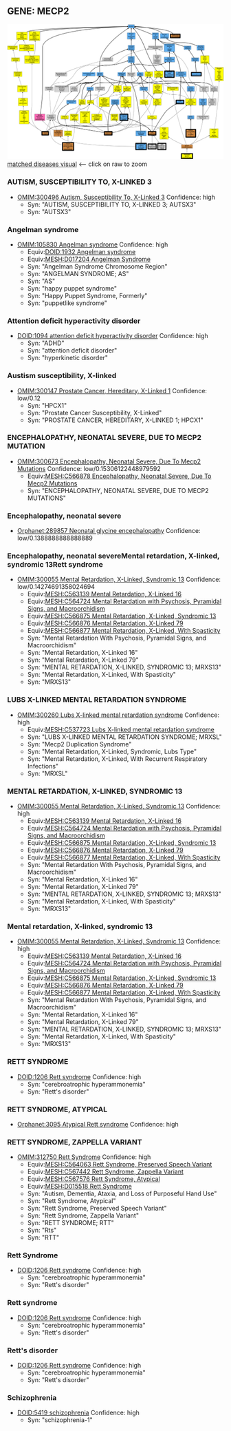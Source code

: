 
## GENE: MECP2

![image](MECP2.png)
[matched diseases visual](MECP2.png)  <-- click on raw to zoom


### AUTISM, SUSCEPTIBILITY TO, X-LINKED 3
 * [OMIM:300496 Autism, Susceptibility To, X-Linked 3](http://beta.monarchinitiative.org/disease/OMIM:300496) Confidence: high
    * Syn: "AUTISM, SUSCEPTIBILITY TO, X-LINKED 3; AUTSX3"
    * Syn: "AUTSX3"

### Angelman syndrome
 * [OMIM:105830 Angelman syndrome](http://beta.monarchinitiative.org/disease/OMIM:105830) Confidence: high
    * Equiv:[DOID:1932 Angelman syndrome](http://beta.monarchinitiative.org/disease/DOID:1932)
    * Equiv:[MESH:D017204 Angelman Syndrome](http://beta.monarchinitiative.org/disease/MESH:D017204)
    * Syn: "Angelman Syndrome Chromosome Region"
    * Syn: "ANGELMAN SYNDROME; AS"
    * Syn: "AS"
    * Syn: "happy puppet syndrome"
    * Syn: "Happy Puppet Syndrome, Formerly"
    * Syn: "puppetlike syndrome"

### Attention deficit hyperactivity disorder
 * [DOID:1094 attention deficit hyperactivity disorder](http://beta.monarchinitiative.org/disease/DOID:1094) Confidence: high
    * Syn: "ADHD"
    * Syn: "attention deficit disorder"
    * Syn: "hyperkinetic disorder"

### Austism susceptibility, X-linked
 * [OMIM:300147 Prostate Cancer, Hereditary, X-Linked 1](http://beta.monarchinitiative.org/disease/OMIM:300147) Confidence: low/0.12
    * Syn: "HPCX1"
    * Syn: "Prostate Cancer Susceptibility, X-Linked"
    * Syn: "PROSTATE CANCER, HEREDITARY, X-LINKED 1; HPCX1"

### ENCEPHALOPATHY, NEONATAL SEVERE, DUE TO MECP2 MUTATION
 * [OMIM:300673 Encephalopathy, Neonatal Severe, Due To Mecp2 Mutations](http://beta.monarchinitiative.org/disease/OMIM:300673) Confidence: low/0.15306122448979592
    * Equiv:[MESH:C566878 Encephalopathy, Neonatal Severe, Due To Mecp2 Mutations](http://beta.monarchinitiative.org/disease/MESH:C566878)
    * Syn: "ENCEPHALOPATHY, NEONATAL SEVERE, DUE TO MECP2 MUTATIONS"

### Encephalopathy, neonatal severe
 * [Orphanet:289857 Neonatal glycine encephalopathy](http://beta.monarchinitiative.org/disease/Orphanet:289857) Confidence: low/0.1388888888888889

### Encephalopathy, neonatal severeMental retardation, X-linked, syndromic 13Rett syndrome
 * [OMIM:300055 Mental Retardation, X-Linked, Syndromic 13](http://beta.monarchinitiative.org/disease/OMIM:300055) Confidence: low/0.14274691358024694
    * Equiv:[MESH:C563139 Mental Retardation, X-Linked 16](http://beta.monarchinitiative.org/disease/MESH:C563139)
    * Equiv:[MESH:C564724 Mental Retardation with Psychosis, Pyramidal Signs, and Macroorchidism](http://beta.monarchinitiative.org/disease/MESH:C564724)
    * Equiv:[MESH:C566875 Mental Retardation, X-Linked, Syndromic 13](http://beta.monarchinitiative.org/disease/MESH:C566875)
    * Equiv:[MESH:C566876 Mental Retardation, X-Linked 79](http://beta.monarchinitiative.org/disease/MESH:C566876)
    * Equiv:[MESH:C566877 Mental Retardation, X-Linked, With Spasticity](http://beta.monarchinitiative.org/disease/MESH:C566877)
    * Syn: "Mental Retardation With Psychosis, Pyramidal Signs, and Macroorchidism"
    * Syn: "Mental Retardation, X-Linked 16"
    * Syn: "Mental Retardation, X-Linked 79"
    * Syn: "MENTAL RETARDATION, X-LINKED, SYNDROMIC 13; MRXS13"
    * Syn: "Mental Retardation, X-Linked, With Spasticity"
    * Syn: "MRXS13"

### LUBS X-LINKED MENTAL RETARDATION SYNDROME
 * [OMIM:300260 Lubs X-linked mental retardation syndrome](http://beta.monarchinitiative.org/disease/OMIM:300260) Confidence: high
    * Equiv:[MESH:C537723 Lubs X-linked mental retardation syndrome](http://beta.monarchinitiative.org/disease/MESH:C537723)
    * Syn: "LUBS X-LINKED MENTAL RETARDATION SYNDROME; MRXSL"
    * Syn: "Mecp2 Duplication Syndrome"
    * Syn: "Mental Retardation, X-Linked, Syndromic, Lubs Type"
    * Syn: "Mental Retardation, X-Linked, With Recurrent Respiratory Infections"
    * Syn: "MRXSL"

### MENTAL RETARDATION, X-LINKED, SYNDROMIC 13
 * [OMIM:300055 Mental Retardation, X-Linked, Syndromic 13](http://beta.monarchinitiative.org/disease/OMIM:300055) Confidence: high
    * Equiv:[MESH:C563139 Mental Retardation, X-Linked 16](http://beta.monarchinitiative.org/disease/MESH:C563139)
    * Equiv:[MESH:C564724 Mental Retardation with Psychosis, Pyramidal Signs, and Macroorchidism](http://beta.monarchinitiative.org/disease/MESH:C564724)
    * Equiv:[MESH:C566875 Mental Retardation, X-Linked, Syndromic 13](http://beta.monarchinitiative.org/disease/MESH:C566875)
    * Equiv:[MESH:C566876 Mental Retardation, X-Linked 79](http://beta.monarchinitiative.org/disease/MESH:C566876)
    * Equiv:[MESH:C566877 Mental Retardation, X-Linked, With Spasticity](http://beta.monarchinitiative.org/disease/MESH:C566877)
    * Syn: "Mental Retardation With Psychosis, Pyramidal Signs, and Macroorchidism"
    * Syn: "Mental Retardation, X-Linked 16"
    * Syn: "Mental Retardation, X-Linked 79"
    * Syn: "MENTAL RETARDATION, X-LINKED, SYNDROMIC 13; MRXS13"
    * Syn: "Mental Retardation, X-Linked, With Spasticity"
    * Syn: "MRXS13"

### Mental retardation, X-linked, syndromic 13
 * [OMIM:300055 Mental Retardation, X-Linked, Syndromic 13](http://beta.monarchinitiative.org/disease/OMIM:300055) Confidence: high
    * Equiv:[MESH:C563139 Mental Retardation, X-Linked 16](http://beta.monarchinitiative.org/disease/MESH:C563139)
    * Equiv:[MESH:C564724 Mental Retardation with Psychosis, Pyramidal Signs, and Macroorchidism](http://beta.monarchinitiative.org/disease/MESH:C564724)
    * Equiv:[MESH:C566875 Mental Retardation, X-Linked, Syndromic 13](http://beta.monarchinitiative.org/disease/MESH:C566875)
    * Equiv:[MESH:C566876 Mental Retardation, X-Linked 79](http://beta.monarchinitiative.org/disease/MESH:C566876)
    * Equiv:[MESH:C566877 Mental Retardation, X-Linked, With Spasticity](http://beta.monarchinitiative.org/disease/MESH:C566877)
    * Syn: "Mental Retardation With Psychosis, Pyramidal Signs, and Macroorchidism"
    * Syn: "Mental Retardation, X-Linked 16"
    * Syn: "Mental Retardation, X-Linked 79"
    * Syn: "MENTAL RETARDATION, X-LINKED, SYNDROMIC 13; MRXS13"
    * Syn: "Mental Retardation, X-Linked, With Spasticity"
    * Syn: "MRXS13"

### RETT SYNDROME
 * [DOID:1206 Rett syndrome](http://beta.monarchinitiative.org/disease/DOID:1206) Confidence: high
    * Syn: "cerebroatrophic hyperammonemia"
    * Syn: "Rett's disorder"

### RETT SYNDROME, ATYPICAL
 * [Orphanet:3095 Atypical Rett syndrome](http://beta.monarchinitiative.org/disease/Orphanet:3095) Confidence: high

### RETT SYNDROME, ZAPPELLA VARIANT
 * [OMIM:312750 Rett Syndrome](http://beta.monarchinitiative.org/disease/OMIM:312750) Confidence: high
    * Equiv:[MESH:C564063 Rett Syndrome, Preserved Speech Variant](http://beta.monarchinitiative.org/disease/MESH:C564063)
    * Equiv:[MESH:C567442 Rett Syndrome, Zappella Variant](http://beta.monarchinitiative.org/disease/MESH:C567442)
    * Equiv:[MESH:C567576 Rett Syndrome, Atypical](http://beta.monarchinitiative.org/disease/MESH:C567576)
    * Equiv:[MESH:D015518 Rett Syndrome](http://beta.monarchinitiative.org/disease/MESH:D015518)
    * Syn: "Autism, Dementia, Ataxia, and Loss of Purposeful Hand Use"
    * Syn: "Rett Syndrome, Atypical"
    * Syn: "Rett Syndrome, Preserved Speech Variant"
    * Syn: "Rett Syndrome, Zappella Variant"
    * Syn: "RETT SYNDROME; RTT"
    * Syn: "Rts"
    * Syn: "RTT"

### Rett Syndrome
 * [DOID:1206 Rett syndrome](http://beta.monarchinitiative.org/disease/DOID:1206) Confidence: high
    * Syn: "cerebroatrophic hyperammonemia"
    * Syn: "Rett's disorder"

### Rett syndrome
 * [DOID:1206 Rett syndrome](http://beta.monarchinitiative.org/disease/DOID:1206) Confidence: high
    * Syn: "cerebroatrophic hyperammonemia"
    * Syn: "Rett's disorder"

### Rett's disorder
 * [DOID:1206 Rett syndrome](http://beta.monarchinitiative.org/disease/DOID:1206) Confidence: high
    * Syn: "cerebroatrophic hyperammonemia"
    * Syn: "Rett's disorder"

### Schizophrenia
 * [DOID:5419 schizophrenia](http://beta.monarchinitiative.org/disease/DOID:5419) Confidence: high
    * Syn: "schizophrenia-1"
